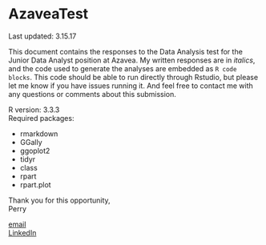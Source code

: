 # AzaveaTest
Last updated: 3.15.17


This document contains the responses to the Data Analysis test for the Junior Data Analyst position at Azavea. 
My written responses are  in *italics*, and the code used to generate the analyses are embedded as `R code blocks`. 
This code should be able to run directly through Rstudio, but please let me know if you have issues running it.
And feel free to contact me with any questions or comments about this submission. 

R version: 3.3.3  
Required packages:
* rmarkdown
* GGally
* ggoplot2
* tidyr
* class
* rpart
* rpart.plot

Thank you for this opportunity,  
Perry

[email](mailto:pcoddo@gmail.com)  
[LinkedIn](https://www.linkedin.com/in/perryoddo/)
